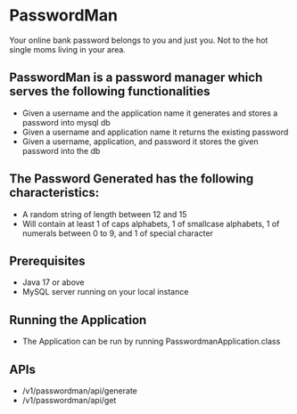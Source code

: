 # PasswordMan 
Your online bank password belongs to you and just you. Not to the hot single moms living in your area. 

## PasswordMan is a password manager which serves the following functionalities
- Given a username and the application name it generates and stores a password into mysql db
- Given a username and application name it returns the existing password
- Given a username, application, and password it stores the given password into the db

## The Password Generated has the following characteristics:
- A random string of length between 12 and 15
- Will contain at least 1 of caps alphabets, 1 of smallcase alphabets, 1 of numerals between 0 to 9, and 1 of special character


## Prerequisites
- Java 17 or above
- MySQL server running on your local instance

## Running the Application
- The Application can be run by running PasswordmanApplication.class

## APIs
  - /v1/passwordman/api/generate
  - /v1/passwordman/api/get


